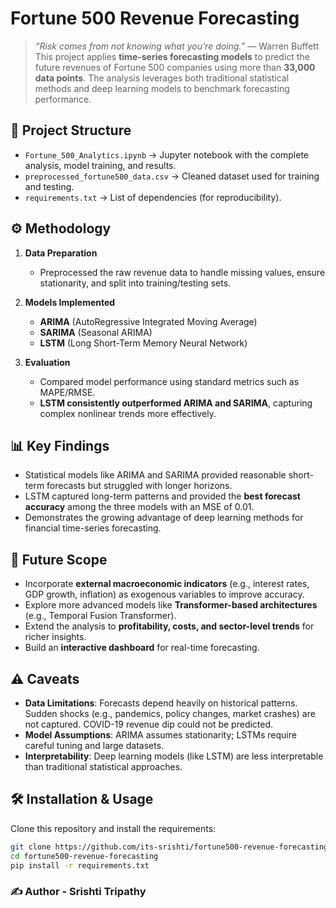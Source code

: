 # Fortune 500 Revenue Forecasting
> *“Risk comes from not knowing what you’re doing.”* — Warren Buffett
This project applies **time-series forecasting models** to predict the future revenues of Fortune 500 companies using more than **33,000 data points**. The analysis leverages both traditional statistical methods and deep learning models to benchmark forecasting performance.  

## 📂 Project Structure
- `Fortune_500_Analytics.ipynb` → Jupyter notebook with the complete analysis, model training, and results.
- `preprocessed_fortune500_data.csv` → Cleaned dataset used for training and testing.
- `requirements.txt` → List of dependencies (for reproducibility).

## ⚙️ Methodology
1. **Data Preparation**  
   - Preprocessed the raw revenue data to handle missing values, ensure stationarity, and split into training/testing sets.  

2. **Models Implemented**  
   - **ARIMA** (AutoRegressive Integrated Moving Average)  
   - **SARIMA** (Seasonal ARIMA)  
   - **LSTM** (Long Short-Term Memory Neural Network)  

3. **Evaluation**  
   - Compared model performance using standard metrics such as MAPE/RMSE.  
   - **LSTM consistently outperformed ARIMA and SARIMA**, capturing complex nonlinear trends more effectively.  


## 📊 Key Findings
- Statistical models like ARIMA and SARIMA provided reasonable short-term forecasts but struggled with longer horizons.  
- LSTM captured long-term patterns and provided the **best forecast accuracy** among the three models with an MSE of 0.01.  
- Demonstrates the growing advantage of deep learning methods for financial time-series forecasting.  


## 🚀 Future Scope
- Incorporate **external macroeconomic indicators** (e.g., interest rates, GDP growth, inflation) as exogenous variables to improve accuracy.  
- Explore more advanced models like **Transformer-based architectures** (e.g., Temporal Fusion Transformer).  
- Extend the analysis to **profitability, costs, and sector-level trends** for richer insights.  
- Build an **interactive dashboard** for real-time forecasting.  


## ⚠️ Caveats
- **Data Limitations**: Forecasts depend heavily on historical patterns. Sudden shocks (e.g., pandemics, policy changes, market crashes) are not captured. COVID-19 revenue dip could not be predicted.
- **Model Assumptions**: ARIMA assumes stationarity; LSTMs require careful tuning and large datasets.  
- **Interpretability**: Deep learning models (like LSTM) are less interpretable than traditional statistical approaches.  


## 🛠️ Installation & Usage
Clone this repository and install the requirements:
```bash
git clone https://github.com/its-srishti/fortune500-revenue-forecasting.git
cd fortune500-revenue-forecasting
pip install -r requirements.txt
```


### ✍️ Author - Srishti Tripathy
